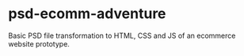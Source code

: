 # psd-ecomm-adventure
Basic PSD file transformation to HTML, CSS and JS of an ecommerce website prototype.
